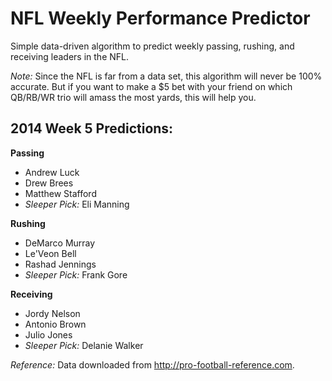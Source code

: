 NFL Weekly Performance Predictor
=========

Simple data-driven algorithm to predict weekly passing, rushing, and receiving leaders in the NFL.

*Note:* Since the NFL is far from a data set, this algorithm will never be 100% accurate. But if you want to make a $5 bet with your friend on which QB/RB/WR trio will amass the most yards, this will help you.

## 2014 Week 5 Predictions: ##

**Passing**
- Andrew Luck
- Drew Brees
- Matthew Stafford
- *Sleeper Pick:* Eli Manning

**Rushing**
- DeMarco Murray
- Le'Veon Bell
- Rashad Jennings
- *Sleeper Pick:* Frank Gore

**Receiving**
- Jordy Nelson
- Antonio Brown
- Julio Jones
- *Sleeper Pick:* Delanie Walker

*Reference:* Data downloaded from http://pro-football-reference.com.
